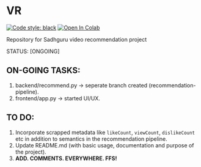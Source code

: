 # VR

[![Code style: black](https://img.shields.io/badge/code%20style-black-000000.svg)](https://github.com/psf/black)
[![Open In Colab](https://colab.research.google.com/assets/colab-badge.svg)](https://colab.research.google.com/drive/1oOJkErWRT3gNRAfG89wLk4Dijynthvwx?usp=sharing)


Repository for Sadhguru video recommendation project

STATUS: [ONGOING]


## ON-GOING TASKS:
1. backend/recommend.py -> seperate branch created (recommendation-pipeline).
2. frontend/app.py -> started UI/UX.

## TO DO:
1. Incorporate scrapped metadata like `likeCount`, `viewCount`, `dislikeCount` etc in addition to semantics in the recommendation pipeline.
2. Update README.md (with basic usage, documentation and purpose of the project).
3. **ADD. COMMENTS. EVERYWHERE. FFS!**
